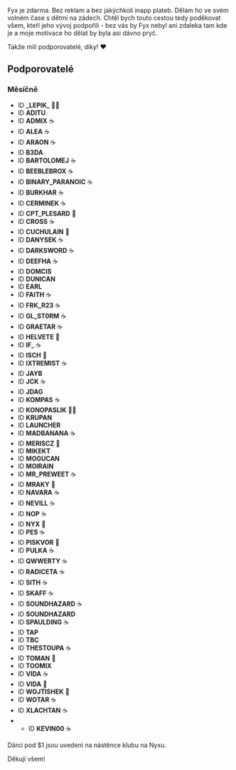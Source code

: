 Fyx je zdarma. Bez reklam a bez jakýchkoli inapp plateb. Dělám ho ve svém volném čase s dětmi na zádech. 
Chtěl bych touto cestou tedy poděkovat všem, kteří jeho vývoj podpořili - bez vás by Fyx nebyl ani zdaleka tam kde je a moje motivace ho dělat by byla asi dávno pryč.

Takže milí podporovatelé, díky! ❤️

## Podporovatelé

### Měsíčně

- ID **\_LEPIK_** 🦸‍♂️
- ID **ADITU**
- ID **ADMIX** ☕️
- ID **ALEA** ☕️
- ID **ARAON** ☕️
- ID **B3DA**
- ID **BARTOLOMEJ** ☕️
- ID **BEEBLEBROX** ☕️
- ID **BINARY_PARANOIC** ☕️
- ID **BURKHAR** ☕️
- ID **CERMINEK** ☕️
- ID **CPT_PLESARD** 🍦
- ID **CROSS** ☕️
- ID **CUCHULAIN** 🍜
- ID **DANYSEK** ☕️
- ID **DARKSWORD** ☕️
- ID **DEEFHA** ☕️
- ID **DOMCIS**
- ID **DUNICAN**
- ID **EARL**
- ID **FAITH** ☕️
- ID **FRK_R23** ☕️
- ID **GL_ST0RM** ☕️
- ID **GRAETAR** ☕️
- ID **HELVETE** 🍭
- ID **IF_** ☕️
- ID **ISCH** 🍦
- ID **IXTREMIST** ☕️
- ID **JAYB**
- ID **JCK** ☕️
- ID **JDAG**
- ID **KOMPAS** ☕️
- ID **KONOPASLIK** 🦸‍♂️
- ID **KRUPAN**
- ID **LAUNCHER**
- ID **MADBANANA** ☕️
- ID **MERISCZ** 🍭
- ID **MIKEKT**
- ID **MOGUCAN**
- ID **MOIRAIN**
- ID **MR_PREWEET** ☕️
- ID **MRAKY** 🍦
- ID **NAVARA** ☕️
- ID **NEVILL** ☕️
- ID **NOP** ☕️
- ID **NYX** 🍜
- ID **PES** ☕️
- ID **PISKVOR** 🍦
- ID **PULKA** ☕️
- ID **QWWERTY** ☕️
- ID **RADICETA** ☕️
- ID **SITH** ☕️
- ID **SKAFF** ☕️
- ID **SOUNDHAZARD** ☕️
- ID **SOUNDHAZARD**
- ID **SPAULDING** ☕️
- ID **TAP**
- ID **TBC**
- ID **THESTOUPA** ☕️
- ID **TOMAN** 🍜
- ID **TOOMIX**
- ID **VIDA** ☕️
- ID **VIDA** 🍜
- ID **WOJTISHEK** 🍦
- ID **WOTAR** ☕️
- ID **XLACHTAN** ☕️
- - ID **KEVIN00** ☕️

Dárci pod $1 jsou uvedeni na nástěnce klubu na Nyxu.

Děkuji všem!
